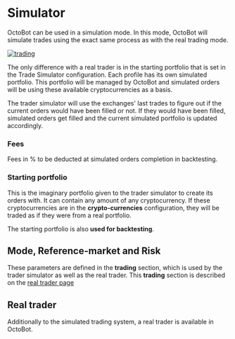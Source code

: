Simulator
=========

OctoBot can be used in a simulation mode. In this mode, OctoBot will
simulate trades using the exact same process as with the real trading
mode.

[![trading](https://raw.githubusercontent.com/Drakkar-Software/OctoBot/assets/wiki_resources/profile_trading.png)](https://raw.githubusercontent.com/Drakkar-Software/OctoBot/assets/wiki_resources/profile_trading.png)

The only difference with a real trader is in the starting portfolio that
is set in the Trade Simulator configuration.
Each profile has its own simulated portfolio. This portfolio will be
managed by OctoBot and simulated orders will be using these available
cryptocurrencies as a basis. 

The trader simulator will use the
exchanges' last trades to figure out if the current orders would have
been filled or not. If they would have been filled, simulated orders get
filled and the current simulated portfolio is updated accordingly.

### Fees

Fees in % to be deducted at simulated orders completion in backtesting.

### Starting portfolio

This is the imaginary portfolio given to the trader simulator to create
its orders with. It can contain any amount of any cryptocurrency. If
these cryptocurrencies are in the **crypto-currencies** configuration,
they will be traded as if they were from a real portfolio.

The starting portfolio is also **used for backtesting**.

Mode, Reference-market and Risk
-------------------------------

These parameters are defined in the **trading** section, which is used by the trader simulator as well as the real trader. This **trading** section is described on the [real trader page](../Configuration/Profile-Configuration.md#trading)

Real trader
-----------

Additionally to the simulated trading system, a real trader is available in OctoBot.
